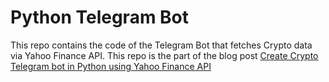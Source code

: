# Python Telegram Bot

This repo contains the code of the Telegram Bot that fetches Crypto data via Yahoo Finance API. This repo is the part of the blog post [Create Crypto Telegram bot in Python using Yahoo Finance API](http://blog.adnansiddiqi.me/create-crypto-telegram-bot-in-python-using-yahoo-finance-api/)

